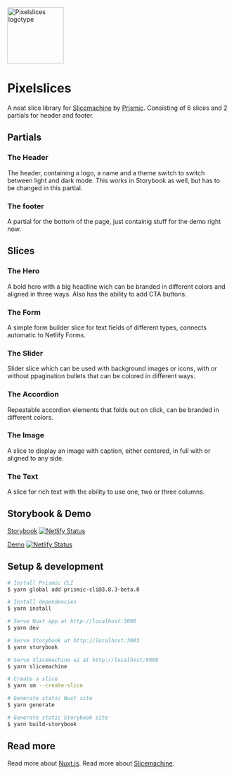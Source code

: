 <img src="https://github.com/samuelhorn/pixelslices/blob/master/static/icon.png?raw=true" alt="Pixelslices logotype" width="128" height="128" />

# Pixelslices

A neat slice library for [Slicemachine](https://www.slicemachine.dev/) by [Prismic](https://prismic.io/). Consisting of 6 slices and 2 partials for header and footer.

## Partials

### The Header

The header, containing a logo, a name and a theme switch to switch between light and dark mode. This works in Storybook as well, but has to be changed in this partial.

### The footer

A partial for the bottom of the page, just containig stuff for the demo right now.

## Slices

### The Hero

A bold hero with a big headline wich can be branded in different colors and aligned in three ways. Also has the ability to add CTA buttons.

### The Form

A simple form builder slice for text fields of different types, connects automatic to Netlify Forms.

### The Slider

Slider slice which can be used with background images or icons, with or without ppagination bullets that can be colored in different ways.

### The Accordion

Repeatable accordion elements that folds out on click, can be branded in different colors.

### The Image

A slice to display an image with caption, either centered, in full with or aligned to any side.

### The Text

A slice for rich text with the ability to use one, two or three columns.

## Storybook & Demo

[Storybook](https://pxlsls-story.samuelhorn.com) [![Netlify Status](https://api.netlify.com/api/v1/badges/f6ce1400-93dc-4cea-9793-fd275b4cda00/deploy-status)](https://app.netlify.com/sites/pxlsls-story/deploys)

[Demo](https://pxlsls-demo.samuelhorn.com) [![Netlify Status](https://api.netlify.com/api/v1/badges/da3d6cf3-4571-4e26-9a24-fde92f63e86e/deploy-status)](https://app.netlify.com/sites/pxlsls-demo/deploys)

## Setup & development

```bash
# Install Prismic CLI
$ yarn global add prismic-cli@3.8.3-beta.0

# Install dependencies
$ yarn install

# Serve Nuxt app at http://localhost:3000
$ yarn dev

# Serve Storybook at http://localhost:3003
$ yarn storybook

# Serve Slicemachine ui at http://localhost:9999
$ yarn slicemachine

# Create a slice
$ yarn sm --create-slice

# Generate static Nuxt site
$ yarn generate

# Generate static Storybook site
$ yarn build-storybook
```

## Read more

Read more about [Nuxt.js](https://nuxtjs.org).
Read more about [Slicemachine](https://www.slicemachine.dev/).
